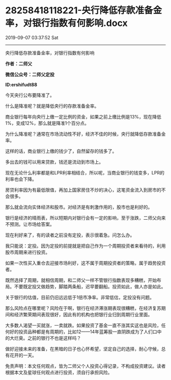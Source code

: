# 28258418118221-央行降低存款准备金率，对银行指数有何影响.docx

2019-09-07 03:37:52 Sat

----

   央行降低存款准备金率，对银行指数有何影响

__作者：二师父__

__微信公众号：二师父定投__

__ID:ershifudt88__

今天央行公布要降准了。

什么是降准呢？就是降低央行的存款准备金率。

商业银行每年向央行上缴一定比例的资金，如果之前上缴比例是13%，现在降低1%，变成12%，那么就是降准1个百分点。

为什么降准呢？通常在市场流动性不好，经济不佳的时候，央行就降低存款准备金率。

这样的话，商业银行上缴的钱少了，自然留存的钱多了。

多出去的钱可以用来贷款，钱还是流动到市场上。

现在无论什么利率都是和LPR利率相结合，所以呢，当商业银行的钱变多，LPR的利率也会下降。

房贷利率因为有最低限值，再加上国家房住不炒的决心，这笔资金流入到房市的不会很多。

那么就会流向实体经济和股市。对经济是有刺激作用的，股市也是利好的。

银行是经济的晴雨表，所以短期内对银行会有一定的影响，至于涨跌，二师父向来不预测。让市场给答案。

现在利好来了，有的读者之前没有定投，表示很着急。问怎么办。

我只能说：定投。因为定投的前提就是把自己作为一个周期投资者来看待的，利用股市周期来进行投资。

如果一次性买入重仓去迎接市场利好，这不属于周期投资者的策略，属于趋势投资者。

既然选择了周期，就相信周期，和二师父一样不管银行指数表现多糟糕，开始布局。不要既定投又做趋势，脚踏两条船，迟早要翻船。投资如此，做人亦是如此。

关于银行的估值，目前仍旧远远低于1倍市净率。非常低估，定投没有问题。

那么风险点在哪里呢？风险在于啊，银行在经济滞涨期表现很糟糕，在经济复苏期间和经济繁荣期间表现很好，因此有的机构也把银行业归到周期行业里面。

大多数人渴望一买就涨，一卖就跌。如果投资了基金一直不涨其实这也是风险，任何好的投资品种都是有周期的，比如12——14年蓝筹股一直阴跌成为了人们口中的大烂臭。之前的银行不也是这样吗？

做好迎接未来的准备，在黑暗的日子也心怀希望，坚定自己的选择，耐心守候，总有花开的一天。

免责声明：本文任何观点，皆为二师父个人投资心得记录，不构成投资建议。读者根据本文及星球任何观点进行投资，须自行承担风险。

